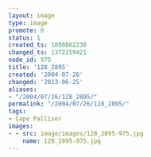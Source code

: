 ```yaml
---
layout: image
type: image
promote: 0
status: 1
created_ts: 1090862238
changed_ts: 1372159421
node_id: 975
title: '128_2895'
created: '2004-07-26'
changed: '2013-06-25'
aliases:
- "/2004/07/26/128_2895/"
permalink: "/2004/07/26/128_2895/"
tags:
- Cape Palliser
images:
- - src: image/images/128_2895-975.jpg
    name: 128_2895-975.jpg
---
```


